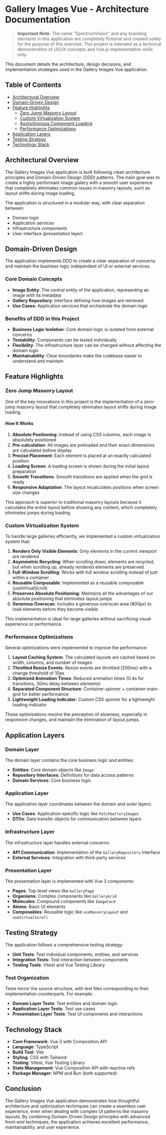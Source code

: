 # Gallery Images Vue - Architecture Documentation

> **Important Note**: The name "SpectrumVision" and any branding elements in this application are completely fictional and created solely for the purpose of this exercise. This project is intended as a technical demonstration of UI/UX concepts and Vue.js implementation skills only.

This document details the architecture, design decisions, and implementation strategies used in the Gallery Images Vue application.

## Table of Contents

- [Architectural Overview](#architectural-overview)
- [Domain-Driven Design](#domain-driven-design)
- [Feature Highlights](#feature-highlights)
  - [Zero Jump Masonry Layout](#zero-jump-masonry-layout)
  - [Custom Virtualization System](#custom-virtualization-system)
  - [Asynchronous Component Loading](#asynchronous-component-loading)
  - [Performance Optimizations](#performance-optimizations)
- [Application Layers](#application-layers)
- [Testing Strategy](#testing-strategy)
- [Technology Stack](#technology-stack)

## Architectural Overview

The Gallery Images Vue application is built following clean architecture principles and Domain-Driven Design (DDD) patterns. The main goal was to create a highly performant image gallery with a smooth user experience that completely eliminates common issues in masonry layouts, such as layout shifts during image loading.

The application is structured in a modular way, with clear separation between:

- Domain logic
- Application services
- Infrastructure components
- User interface (presentation layer)

## Domain-Driven Design

The application implements DDD to create a clear separation of concerns and maintain the business logic independent of UI or external services.

### Core Domain Concepts

- **Image Entity**: The central entity of the application, representing an image with its metadata
- **Gallery Repository**: Interface defining how images are retrieved
- **Use Cases**: Application services that orchestrate the domain logic

### Benefits of DDD in this Project

- **Business Logic Isolation**: Core domain logic is isolated from external concerns
- **Testability**: Components can be tested individually
- **Flexibility**: The infrastructure layer can be changed without affecting the domain logic
- **Maintainability**: Clear boundaries make the codebase easier to understand and maintain

## Feature Highlights

### Zero Jump Masonry Layout

One of the key innovations in this project is the implementation of a zero-jump masonry layout that completely eliminates layout shifts during image loading.

#### How It Works

1. **Absolute Positioning**: Instead of using CSS columns, each image is absolutely positioned
2. **Pre-calculation**: All images are preloaded and their exact dimensions are calculated before display
3. **Precise Placement**: Each element is placed at an exactly calculated position
4. **Loading Screen**: A loading screen is shown during the initial layout preparation
5. **Smooth Transitions**: Smooth transitions are applied when the grid is ready
6. **Responsive Adaptation**: The layout recalculates positions when screen size changes

This approach is superior to traditional masonry layouts because it calculates the entire layout before showing any content, which completely eliminates jumps during loading.

### Custom Virtualization System

To handle large galleries efficiently, we implemented a custom virtualization system that:

1. **Renders Only Visible Elements**: Only elements in the current viewport are rendered
2. **Asymmetric Recycling**: When scrolling down, elements are recycled, but when scrolling up, already rendered elements are preserved
3. **Full-Window Scrolling**: Works with full window scrolling instead of just within a container
4. **Reusable Composable**: Implemented as a reusable composable (useVirtualScroll)
5. **Preserves Absolute Positioning**: Maintains all the advantages of our absolute positioning that eliminates layout jumps
6. **Generous Overscan**: Includes a generous overscan area (800px) to load elements before they become visible

This implementation is ideal for large galleries without sacrificing visual experience or performance.

### Performance Optimizations

Several optimizations were implemented to improve the performance:

1. **Layout Caching System**: The calculated layouts are cached based on width, columns, and number of images
2. **Throttled Resize Events**: Resize events are throttled (200ms) with a change threshold of 10px
3. **Optimized Animation Times**: Reduced animation times (0.4s for transitions, 30ms delay between elements)
4. **Separated Component Structure**: Container-spinner + container-main-grid for better performance
5. **Lightweight Loading Indicator**: Custom CSS spinner for a lightweight loading indicator

These optimizations resolve the perception of slowness, especially in responsive changes, and maintain the elimination of layout jumps.

## Application Layers

### Domain Layer

The domain layer contains the core business logic and entities:

- **Entities**: Core domain objects like `Image`
- **Repository Interfaces**: Definitions for data access patterns
- **Domain Services**: Core business logic

### Application Layer

The application layer coordinates between the domain and outer layers:

- **Use Cases**: Application-specific logic like `FetchGalleryImages`
- **DTOs**: Data transfer objects for communication between layers

### Infrastructure Layer

The infrastructure layer handles external concerns:

- **API Communication**: Implementation of the `GalleryRepository` interface
- **External Services**: Integration with third-party services

### Presentation Layer

The presentation layer is implemented with Vue 3 components:

- **Pages**: Top-level views like `GalleryPage`
- **Organisms**: Complex components like `GalleryGrid`
- **Molecules**: Compound components like `ImageCard`
- **Atoms**: Basic UI elements
- **Composables**: Reusable logic like `useMasonryLayout` and `useVirtualScroll`

## Testing Strategy

The application follows a comprehensive testing strategy:

- **Unit Tests**: Test individual components, entities, and services
- **Integration Tests**: Test interaction between components
- **Testing Tools**: Vitest and Vue Testing Library

### Test Organization

Tests mirror the source structure, with test files corresponding to their implementation counterparts. For example:

- **Domain Layer Tests**: Test entities and domain logic
- **Application Layer Tests**: Test use cases
- **Presentation Layer Tests**: Test UI components and interactions

## Technology Stack

- **Core Framework**: Vue 3 with Composition API
- **Language**: TypeScript
- **Build Tool**: Vite
- **Styling**: CSS with Tailwind
- **Testing**: Vitest, Vue Testing Library
- **State Management**: Vue Composition API with reactive refs
- **Package Manager**: NPM and Bun (both supported)

## Conclusion

The Gallery Images Vue application demonstrates how thoughtful architecture and optimization techniques can create a seamless user experience, even when dealing with complex UI patterns like masonry layouts. By combining Domain-Driven Design principles with advanced front-end techniques, the application achieves excellent performance, maintainability, and user experience.
